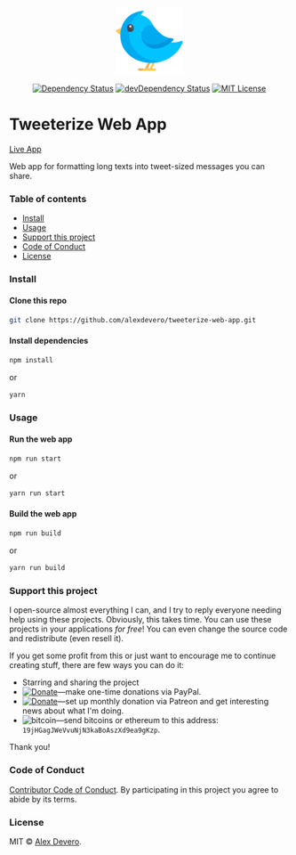<div align="center">
  <img src="./docs/bird.png" width="120" />
</div>

<p align="center">
  <a href="https://david-dm.org/alexdeverotweeterize-web-app"><img alt="Dependency Status" src="https://david-dm.org/alexdeverotweeterize-web-app.svg?style=flat"></a>
  <a href="https://david-dm.org/alexdeverotweeterize-web-app?type=dev"><img alt="devDependency Status" src="https://david-dm.org/alexdeverotweeterize-web-app/dev-status.svg?style=flat"></a>
  <a href="http://opensource.org/licenses/MIT"><img alt="MIT License" src="https://img.shields.io/npm/l/express.svg"></a>
</p>

# Tweeterize Web App

[Live App](https://tweeterize-web-app.vercel.app/)

Web app for formatting long texts into tweet-sized messages you can share.

### Table of contents

* [Install](#install)
* [Usage](#usage)
* [Support this project](#support-this-project)
* [Code of Conduct](#code-of-conduct)
* [License](#license)

### Install

#### Clone this repo

```bash
git clone https://github.com/alexdevero/tweeterize-web-app.git
```

#### Install dependencies

```bash
npm install
```

or

```bash
yarn
```

### Usage

#### Run the web app

```bash
npm run start
```

or

```bash
yarn run start
```

#### Build the web app

```bash
npm run build
```

or

```bash
yarn run build
```

### Support this project

I open-source almost everything I can, and I try to reply everyone needing help using these projects. Obviously,
this takes time. You can use these projects in your applications *for free*! You can even change the source code and redistribute (even resell it).

If you get some profit from this or just want to encourage me to continue creating stuff, there are few ways you can do it:

- Starring and sharing the project
- [![Donate](https://img.shields.io/badge/Donate-Paypal-brightgreen.svg?colorB=259cd2)](https://www.paypal.com/cgi-bin/webscr?cmd=_s-xclick&hosted_button_id=YKLGUUB34ASEL)—make one-time donations via PayPal.
- [![Donate](https://img.shields.io/badge/Donate-Patreon-brightgreen.svg?colorB=f86213)](https://www.patreon.com/alexdevero)—set up monthly donation via Patreon and get interesting news about what I'm doing.
- <img alt="bitcoin" src="https://img.shields.io/badge/Donate-Bitcoin-brightgreen.svg?colorB=fab915">—send bitcoins or ethereum to this address: `19jHGagJWeVvuNjN3kaBoAszXd9ea9gKzp`.

Thank you!

### Code of Conduct

[Contributor Code of Conduct](code-of-conduct.md). By participating in this project you agree to abide by its terms.

### License

MIT © [Alex Devero](https://alexdevero.com).

<!-- source: https://github.com/electron/simple-samples/tree/master/url -->

